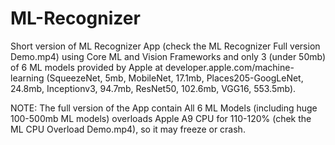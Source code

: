 # ML-Recognizer
Short version of ML Recognizer App (check the ML Recognizer Full version Demo.mp4) using Core ML and Vision Frameworks and only 3 (under 50mb) of 6 ML models provided by Apple at developer.apple.com/machine-learning (SqueezeNet, 5mb, MobileNet, 17.1mb, Places205-GoogLeNet, 24.8mb,  Inceptionv3, 94.7mb, ResNet50, 102.6mb, VGG16, 553.5mb).

NOTE: The full version of the App contain All 6 ML Models (including huge 100-500mb ML models) overloads Apple A9 CPU for 110-120% (chek the ML CPU Overload Demo.mp4), so it may freeze or crash.
